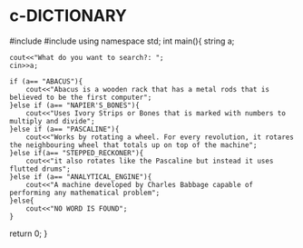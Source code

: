 # c-DICTIONARY
#include <iostream>
#include <string>
using namespace std;
int main(){
    string a;
    
    cout<<"What do you want to search?: ";
    cin>>a;
    
    if (a== "ABACUS"){
        cout<<"Abacus is a wooden rack that has a metal rods that is believed to be the first computer";
    }else if (a== "NAPIER'S_BONES"){
        cout<<"Uses Ivory Strips or Bones that is marked with numbers to multiply and divide";
    }else if (a== "PASCALINE"){
        cout<<"Works by rotating a wheel. For every revolution, it rotares the neighbouring wheel that totals up on top of the machine";
    }else if(a== "STEPPED_RECKONER"){
        cout<<"it also rotates like the Pascaline but instead it uses flutted drums";
    }else if (a== "ANALYTICAL_ENGINE"){
        cout<<"A machine developed by Charles Babbage capable of performing any mathematical problem";
    }else{
        cout<<"NO WORD IS FOUND";
    }
    
   return 0;
}
